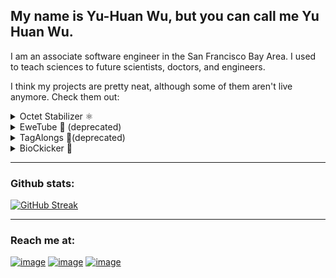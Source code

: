 ## My name is Yu-Huan Wu, but you can call me Yu Huan Wu.

I am an associate software engineer in the San Francisco Bay Area. I used to teach sciences to future scientists, doctors, and engineers. 

I think my projects are pretty neat, although some of them aren't live anymore. Check them out:

<details closed>
  <summary>Octet Stabilizer ⚛️</summary>
  <br>

<a href="https://github.com/Yu-HuanWu/Octet_stabilizer#readme" title="Octet" target="_blank">
    <img alt src="https://github.com/Yu-HuanWu/Octet_stabilizer/blob/main/octet.png?raw=true" style="width: 300px;">
</a>

Technologies used:

![JavaScript](https://img.shields.io/badge/javascript-%23323330.svg?style=for-the-badge&logo=javascript&logoColor=%23F7DF1E) ![HTML5](https://img.shields.io/badge/html5-%23E34F26.svg?style=for-the-badge&logo=html5&logoColor=white) ![Webpack](https://img.shields.io/badge/webpack-%238DD6F9.svg?style=for-the-badge&logo=webpack&logoColor=black) ![NPM](https://img.shields.io/badge/NPM-%23000000.svg?style=for-the-badge&logo=npm&logoColor=white)

</details>

<details closed>
  <summary>EweTube 🐑 (deprecated)</summary>
  <br>

<a href="https://github.com/Yu-HuanWu/EweTube#readme" title="Ewetube" target="_blank">
    <img alt src="https://github.com/Yu-HuanWu/EweTube/blob/main/app/assets/images/ewetube.png?raw=true" style="width: 300px;">
</a>

Technologies used:

![Ruby](https://img.shields.io/badge/ruby-%23CC342D.svg?style=for-the-badge&logo=ruby&logoColor=white) ![Rails](https://img.shields.io/badge/rails-%23CC0000.svg?style=for-the-badge&logo=ruby-on-rails&logoColor=white) ![React](https://img.shields.io/badge/react-%2320232a.svg?style=for-the-badge&logo=react&logoColor=%2361DAFB) ![Redux](https://img.shields.io/badge/redux-%23593d88.svg?style=for-the-badge&logo=redux&logoColor=white) ![HTML5](https://img.shields.io/badge/html5-%23E34F26.svg?style=for-the-badge&logo=html5&logoColor=white) ![CSS3](https://img.shields.io/badge/css3-%231572B6.svg?style=for-the-badge&logo=css3&logoColor=white) ![SASS](https://img.shields.io/badge/SASS-hotpink.svg?style=for-the-badge&logo=SASS&logoColor=white) ![Postgres](https://img.shields.io/badge/postgres-%23316192.svg?style=for-the-badge&logo=postgresql&logoColor=white) ![Heroku](https://img.shields.io/badge/heroku-%23430098.svg?style=for-the-badge&logo=heroku&logoColor=white) ![AWS](https://img.shields.io/badge/AWS-%23FF9900.svg?style=for-the-badge&logo=amazon-aws&logoColor=white)

</details>
  
<details closed>
  <summary>TagAlongs 🍪(deprecated)</summary>
  <br>

<a href="https://github.com/Yu-HuanWu/TagAlongs#readme" title="Tagalongs" target="_blank">
    <img alt src="https://github.com/Yu-HuanWu/TagAlongs/blob/main/frontend/public/tagalongsImg.png?raw=true" style="width: 300px;">
</a>

Technologies used:

![MongoDB](https://img.shields.io/badge/MongoDB-%234ea94b.svg?style=for-the-badge&logo=mongodb&logoColor=white) ![Express.js](https://img.shields.io/badge/express.js-%23404d59.svg?style=for-the-badge&logo=express&logoColor=%2361DAFB) ![React](https://img.shields.io/badge/react-%2320232a.svg?style=for-the-badge&logo=react&logoColor=%2361DAFB) ![NodeJS](https://img.shields.io/badge/node.js-6DA55F?style=for-the-badge&logo=node.js&logoColor=white) ![SASS](https://img.shields.io/badge/SASS-hotpink.svg?style=for-the-badge&logo=SASS&logoColor=white) ![Heroku](https://img.shields.io/badge/heroku-%23430098.svg?style=for-the-badge&logo=heroku&logoColor=white)

</details>

<details closed>
  <summary>BioCkicker 🦠</summary>
  <br>

<a href="(https://yu-huanwu.github.io/bioclicker/" title="biockicker" target="_blank">
    <img alt src="https://github.com/Yu-HuanWu/EweTube/blob/main/app/assets/images/ewetube.png?raw=true" style="width: 300px;">
</a>

Technologies used:

![React](https://img.shields.io/badge/react-%2320232a.svg?style=for-the-badge&logo=react&logoColor=%2361DAFB) ![Redux](https://img.shields.io/badge/redux-%23593d88.svg?style=for-the-badge&logo=redux&logoColor=white) ![HTML5](https://img.shields.io/badge/html5-%23E34F26.svg?style=for-the-badge&logo=html5&logoColor=white) ![CSS3](https://img.shields.io/badge/css3-%231572B6.svg?style=for-the-badge&logo=css3&logoColor=white) ![SASS](https://img.shields.io/badge/SASS-hotpink.svg?style=for-the-badge&logo=SASS&logoColor=white) ![Postgres](https://img.shields.io/badge/postgres-%23316192.svg?style=for-the-badge&logo=postgresql&logoColor=white) 

</details>

---

### Github stats:

<!-- [![GitHub stats](https://github-readme-stats.vercel.app/api?username=Yu-HuanWu&count_private=true&show_icons=true&theme=gotham)](https://www.yu-huanwu.com/) [![Top Languages](https://github-readme-stats.vercel.app/api/top-langs/?username=Yu-HuanWu&count_private=true&show_icons=true&theme=gotham)](https://www.yu-huanwu.com/) -->
[![GitHub Streak](https://streak-stats.demolab.com/?user=Yu-HuanWu&theme=dark)](https://www.yu-huanwu.com/)

---
### Reach me at:
[![image](https://img.shields.io/badge/LinkedIn-0077B5?style=for-the-badge&logo=linkedin&logoColor=white)](https://www.linkedin.com/in/yu-huan-wu/)
[![image](https://img.shields.io/badge/Gmail-D14836?style=for-the-badge&logo=gmail&logoColor=white)](mailto:yuhuanhwu+github@gmail.com)
[![image](https://img.shields.io/badge/AngelList-b6b9b9?style=for-the-badge&logo=AngelList&logoColor=black)](https://angel.co/u/yu-huan-wu)

